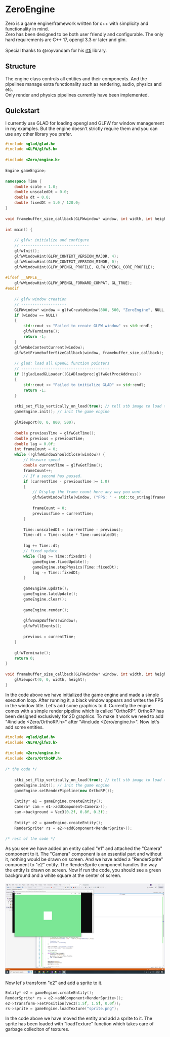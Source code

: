 # ZeroEngine
Zero is a game engine/framework written for c++ with simplicity and functionality in mind.<br />
Zero has been designed to be both user friendly and configurable. The only hard requirements are C++ 17, opengl 3.3 or later and glm.<br /><br />
Special thanks to @royvandam for his <a href="https://github.com/royvandam/rtti">rtti</a> library.

## Structure
The engine class controls all entities and their components. And the pipelines manage extra functionality such as rendering, audio, physics and etc.<br />
Only render and physics pipelines currently have been implemented.

## Quickstart
I currently use GLAD for loading opengl and GLFW for window management in my examples. But the engine doesn't strictly require them and you can use any other library you prefer.
```cpp
#include <glad/glad.h>
#include <GLFW/glfw3.h>

#include <Zero/engine.h>

Engine gameEngine;

namespace Time {
    double scale = 1.0;
    double unscaledDt = 0.0;
    double dt = 0.0;
    double fixedDt = 1.0 / 120.0;
}

void framebuffer_size_callback(GLFWwindow* window, int width, int height);

int main() {

    // glfw: initialize and configure
    // ------------------------------
    glfwInit();
    glfwWindowHint(GLFW_CONTEXT_VERSION_MAJOR, 4);
    glfwWindowHint(GLFW_CONTEXT_VERSION_MINOR, 0);
    glfwWindowHint(GLFW_OPENGL_PROFILE, GLFW_OPENGL_CORE_PROFILE);

#ifdef __APPLE__
    glfwWindowHint(GLFW_OPENGL_FORWARD_COMPAT, GL_TRUE);
#endif

    // glfw window creation
    // --------------------
    GLFWwindow* window = glfwCreateWindow(800, 500, "ZeroEngine", NULL, NULL);
    if (window == NULL)
    {
        std::cout << "Failed to create GLFW window" << std::endl;
        glfwTerminate();
        return -1;
    }
    glfwMakeContextCurrent(window);
    glfwSetFramebufferSizeCallback(window, framebuffer_size_callback);

    // glad: load all OpenGL function pointers
    // ---------------------------------------
    if (!gladLoadGLLoader((GLADloadproc)glfwGetProcAddress))
    {
        std::cout << "Failed to initialize GLAD" << std::endl;
        return -1;
    }

    stbi_set_flip_vertically_on_load(true); // tell stb image to load textures normally
    gameEngine.init(); // init the game engine

    glViewport(0, 0, 800, 500);

    double previousTime = glfwGetTime();
    double previous = previousTime;
    double lag = 0.0f;
    int frameCount = 0;
    while (!glfwWindowShouldClose(window)) {
        // Measure speed
        double currentTime = glfwGetTime();
        frameCount++;
        // If a second has passed.
        if (currentTime - previousTime >= 1.0)
        {
            // Display the frame count here any way you want.
            glfwSetWindowTitle(window, ("FPS: " + std::to_string(frameCount)).c_str());

            frameCount = 0;
            previousTime = currentTime;
        }

        Time::unscaledDt = (currentTime - previous);
        Time::dt = Time::scale * Time::unscaledDt;

        lag += Time::dt;
        // fixed update
        while (lag >= Time::fixedDt) {
            gameEngine.fixedUpdate();
            gameEngine.stepPhysics(Time::fixedDt);
            lag -= Time::fixedDt;
        }

        gameEngine.update();
        gameEngine.lateUpdate();
        gameEngine.clear();

        gameEngine.render();

        glfwSwapBuffers(window);
        glfwPollEvents();

        previous = currentTime;
    }

    glfwTerminate();
    return 0;
}

void framebuffer_size_callback(GLFWwindow* window, int width, int height) {
    glViewport(0, 0, width, height);
}
```
In the code above we have initialized the game engine and made a simple execution loop. After running it, a black window appears and writes the FPS in the window title. Let's add some graphics to it. Currently the engine comes with a simple render pipeline which is called "OrthoRP". OrthoRP has been designed exclusively for 2D graphics. To make it work we need to add "#include <Zero/OrthoRP.h>" after "#include <Zero/engine.h>". Now let's add some entities.
```cpp
#include <glad/glad.h>
#include <GLFW/glfw3.h>

#include <Zero/engine.h>
#include <Zero/OrthoRP.h>

/* the code */

    stbi_set_flip_vertically_on_load(true); // tell stb image to load textures normally
    gameEngine.init(); // init the game engine
    gameEngine.setRenderPipeline(new OrthoRP());

    Entity* e1 = gameEngine.createEntity();
    Camera* cam = e1->addComponent<Camera>();
    cam->background = Vec3(0.2f, 0.8f, 0.3f);

    Entity* e2 = gameEngine.createEntity();
    RenderSprite* rs = e2->addComponent<RenderSprite>();

/* rest of the code */
```
As you see we have added an entity called "e1" and attached the "Camera" component to it. The "Camera" component is an essential part and without it, nothing would be drawn on screen. And we have added a "RenderSprite" component to "e2" entity. The RenderSprite component handles the way the entity is drawn on screen. Now if run the code, you should see a green background and a white square at the center of screen.<br /><br />
<img src="screenshots/shot-1.png" /><br /><br />
Now let's transform "e2" and add a sprite to it.
```cpp
Entity* e2 = gameEngine.createEntity();
RenderSprite* rs = e2->addComponent<RenderSprite>();
e2->transform->setPosition(Vec3(1.5f, 1.5f, 0.0f));
rs->sprite = gameEngine.loadTexture("sprite.png");
```
In the code above we have moved the entity and add a sprite to it. The sprite has been loaded with "loadTexture" function which takes care of garbage colleciton of textures.
